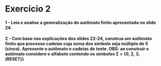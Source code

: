 # Exercício 2
#### 1 - Leia e analise a generalização do autômato finito apresentada no slide 24.

#### 2 - Com base nas explicações dos slides 22-24, construa um autômato finito que processe cadeias cuja soma dos símbolo seja múltiplo de 5 (cinco). Apresente o autômato e cadeias de teste. OBS: ao construir o autômato considere o alfabeto contendo os símbolos Σ = {0, 2, 3, (RESET)}